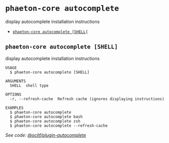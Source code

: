 `phaeton-core autocomplete`
===========================

display autocomplete installation instructions

* [`phaeton-core autocomplete [SHELL]`](#phaeton-core-autocomplete-shell)

## `phaeton-core autocomplete [SHELL]`

display autocomplete installation instructions

```
USAGE
  $ phaeton-core autocomplete [SHELL]

ARGUMENTS
  SHELL  shell type

OPTIONS
  -r, --refresh-cache  Refresh cache (ignores displaying instructions)

EXAMPLES
  $ phaeton-core autocomplete
  $ phaeton-core autocomplete bash
  $ phaeton-core autocomplete zsh
  $ phaeton-core autocomplete --refresh-cache
```

_See code: [@oclif/plugin-autocomplete](https://github.com/oclif/plugin-autocomplete/blob/v0.2.1/src/commands/autocomplete/index.ts)_
